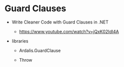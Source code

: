 # Guard Clauses

*   Write Cleaner Code with Guard Clauses in .NET

    *   https://www.youtube.com/watch?v=jQxK02IdI4A

*   libraries

    *   Ardalis.GuardClause

    *   Throw

